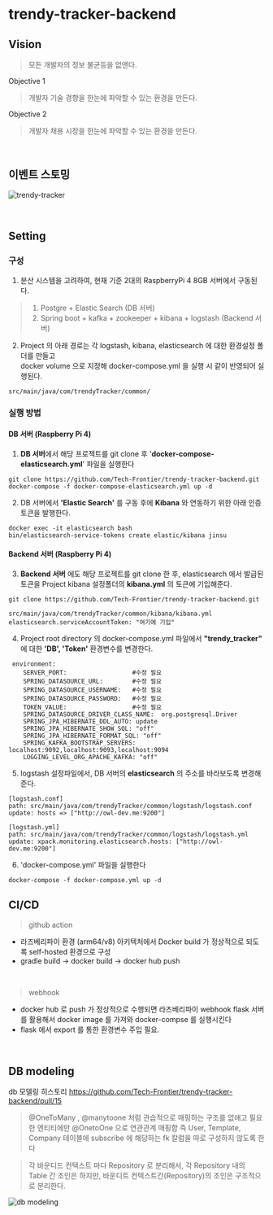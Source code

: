 # trendy-tracker-backend

## Vision
> 모든 개발자의 정보 불균등을 없앤다.

Objective 1
> 개발자 기술 경향을 한눈에 파악할 수 있는 환경을 만든다.

Objective 2
> 개발자 채용 시장을 한눈에 파악할 수 있는 환경을 만든다.
<br/>

## 이벤트 스토밍
![trendy-tracker](https://github.com/Tech-Frontier/trendy-tracker-backend/assets/19955904/4774e50b-40e7-42fe-abf3-ac3084241564)

<br/>


## Setting
### 구성

1. 분산 시스템을 고려하여, 현재 기준 2대의 RaspberryPi 4 8GB 서버에서 구동된다. 
 > 1. Postgre + Elastic Search (DB 서버)
 > 2. Spring boot + kafka + zookeeper + kibana + logstash (Backend 서버)

2. Project 의 아래 경로는 각 logstash, kibana, elasticsearch 에 대한 환경설정 폴더를 만들고 <br/>
   docker volume 으로 지정해 docker-compose.yml 을 실행 시 같이 반영되어 실행된다.
```
src/main/java/com/trendyTracker/common/
```


### 실행 방법

#### DB 서버 (Raspberry Pi 4)

1. **DB 서버**에서 해당 프로젝트를 git clone 후 '**docker-compose-elasticsearch.yml**' 파일을 실행한다
```
git clone https://github.com/Tech-Frontier/trendy-tracker-backend.git
docker-compose -f docker-compose-elasticsearch.yml up -d 
```
2. DB 서버에서 **'Elastic Search'** 를 구동 후에 **Kibana** 와 연동하기 위한 아래 인증 토큰을 발행한다.
```
docker exec -it elasticsearch bash
bin/elasticsearch-service-tokens create elastic/kibana jinsu
```

#### Backend 서버 (Raspberry Pi 4) 

3.  **Backend 서버** 에도 해당 프로젝트를 git clone 한 후, elasticsearch 에서 발급된 토큰을 Project kibana 설정폴더의 **kibana.yml** 의 토큰에 기입해준다.
```
git clone https://github.com/Tech-Frontier/trendy-tracker-backend.git

src/main/java/com/trendyTracker/common/kibana/kibana.yml
elasticsearch.serviceAccountToken: "여기에 기입"
```

4. Project root directory 의 docker-compose.yml 파일에서 **"trendy_tracker"** 에 대한 **'DB', 'Token'** 환경변수를 변경한다.
```
 environment:
    SERVER_PORT:                  #수정 필요
    SPRING_DATASOURCE_URL:        #수정 필요
    SPRING_DATASOURCE_USERNAME:   #수정 필요
    SPRING_DATASOURCE_PASSWORD:   #수정 필요
    TOKEN_VALUE:                  #수정 필요
    SPRING_DATASOURCE_DRIVER_CLASS_NAME:  org.postgresql.Driver
    SPRING_JPA_HIBERNATE_DDL_AUTO: update
    SPRING_JPA_HIBERNATE_SHOW_SQL: "off"
    SPRING_JPA_HIBERNATE_FORMAT_SQL: "off"
    SPRING_KAFKA_BOOTSTRAP_SERVERS: localhost:9092,localhost:9093,localhost:9094
    LOGGING_LEVEL_ORG_APACHE_KAFKA: "off"
```

5. logstash 설정파일에서, DB 서버의 **elasticsearch** 의 주소를 바라보도록 변경해준다.
```
[logstash.conf]
path: src/main/java/com/trendyTracker/common/logstash/logstash.conf
update: hosts => ["http://owl-dev.me:9200"]

[logstash.yml]
path: src/main/java/com/trendyTracker/common/logstash/logstash.yml
update: xpack.monitoring.elasticsearch.hosts: ["http://owl-dev.me:9200"]
```

6. 'docker-compose.yml' 파일을 실행한다
```
docker-compose -f docker-compose.yml up -d 
```

## CI/CD 
> github action 
- 라즈베리파이 환경 (arm64/v8) 아키텍처에서 Docker build 가 정상적으로 되도록 self-hosted 환경으로 구성
- gradle build -> docker build -> docker hub push 

<br/>

> webhook
- docker hub 로 push 가 정상적으로 수행되면 라즈베리파이 webhook flask 서버를 활용해서 docker image 를 가져와 docker-compse 를 실행시킨다 
- flask 에서 export 를 통한 환경변수 주입 필요.
<br/>

## DB modeling
db 모델링 히스토리
https://github.com/Tech-Frontier/trendy-tracker-backend/pull/15
> @OneToMany , @manytoone 처럼 관습적으로 매핑하는 구조를 없애고 필요한 엔티티에만 @OnetoOne 으로 연관관계 매핑함
   즉 User, Template, Company 테이블에 subscribe 에 해당하는 fk 칼럼을 따로 구성하지 않도록 한다

> 각 바운디드 컨텍스트 마다 Repository 로 분리해서, 각 Repository 내의 Table 간 조인은 하지만, 바운디트 컨텍스트간(Repository)의 조인은 구조적으로 분리한다.
> 
![db modeling](https://github.com/Tech-Frontier/trendy-tracker-backend/assets/19955904/3a7bf26f-511b-49e0-811e-f8c97d387ed1)
